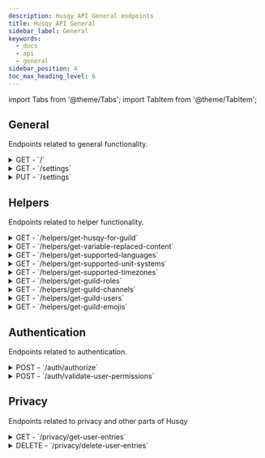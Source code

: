 ```yaml
---
description: Husqy API General endpoints
title: Husqy API General
sidebar_label: General
keywords:
  - docs
  - api
  - general
sidebar_position: 4
toc_max_heading_level: 6
---
```


import Tabs from '@theme/Tabs';
import TabItem from '@theme/TabItem';

## General

Endpoints related to general functionality.

<details>
  <summary>GET - `/`</summary>

Home endpoint for the General Husqy API.

<Tabs>
  <TabItem value="parameters" label="Paramters" default>
This endpoint does not have any parameters.
  </TabItem>
  <TabItem value="success-response" label="Success response">
```
{
  "data": {
    "message": "string"
  }
}
```
  </TabItem>
  <TabItem value="examples" label="Examples">
    - Get the home message: `https://api.husqy.xyz/v1/`
  </TabItem>
</Tabs>

</details>

<details>
  <summary>GET - `/settings`</summary>

This endpoints returns the settings of a guild.

<Tabs>
  <TabItem value="parameters" label="Paramters" default>
| field | required | type | description |
| ----- | -------- | ---- | ----------- |
| guild_id | yes | `integer` | The ID of the guild to fetch information for |
  </TabItem>
  <TabItem value="success-response" label="Success response">
```
{
  "data": {
    "metadata": {
      "name": "string",
      "id": "string",
      "icon": "string",
      "active": true
    },
    "settings": {
      "id": 0,
      "guild_id": "string",
      "language": "string",
      "gmt": "string",
      "unit_system": "string",
      "auto_delete": "string",
      "max_warns": "string",
      "auto_kick_enabled": true,
      "auto_kick_role_id": "string",
      "module_logging": false,
      "module_tempchannel": false,
      "module_socials": false,
      "module_reactionroles": false,
      "module_autoresponder": false,
      "module_tickets": false,
      "module_serverstats": false,
      "module_tags": false,
      "module_welcoming": false,
      "module_verifier": false,
      "module_rules": false,
      "module_invite_tracker": false,
      "module_polls": false,
      "module_reminders": false
    },
    "entitlements": [
      {
        "id": 0,
        "guild_id": "string",
        "sku_id": "string",
        "entitlement_type": 0,
        "start_at": "1970-01-01T00:00:00.000Z",
        "ends_at": "1970-01-01T00:00:00.000Z",
        "deleted": false
      }
    ]
  }
}
```
  </TabItem>
  <TabItem value="examples" label="Examples">
    - Get the Husqy settings of a server: `https://api.husqy.xyz/v1/settings?guild_id={guild_id}`
  </TabItem>
</Tabs>

</details>

<details>
  <summary>PUT - `/settings`</summary>

This endpoints updates the settings of a guild and returns the new settings.

<Tabs>
  <TabItem value="parameters" label="Paramters" default>
| field | required | type | description |
| ----- | -------- | ---- | ----------- |
| guild_id | yes | `integer` | The ID of the guild to update information for |
| language | no | `string` | The new language for the guild |
| gmt | no | `string` | The new timezone for the guild |
| unit_system | no | `string` | The new unit system for the guild |
| auto_delete | no | `integer` | The new auto delete for the guild |
| max_warns | no | `integer` | The new max warns for the guild |
| auto_kick_enabled | no | `boolean` | The new auto kick enabled value for the guild |
| auto_kick_role_id | no | `integer` | (May be None) The new ID for the auto kick role for the guild |
  </TabItem>
  <TabItem value="success-response" label="Success response">
```
{
  "data": {
    "settings": {
      "id": 0,
      "guild_id": "string",
      "language": "string",
      "gmt": "string",
      "unit_system": "string",
      "auto_delete": "string",
      "max_warns": "string",
      "auto_kick_enabled": true,
      "auto_kick_role_id": "string",
      "module_logging": false,
      "module_tempchannel": false,
      "module_socials": false,
      "module_reactionroles": false,
      "module_autoresponder": false,
      "module_tickets": false,
      "module_serverstats": false,
      "module_tags": false,
      "module_welcoming": false,
      "module_verifier": false,
      "module_rules": false,
      "module_invite_tracker": false,
      "module_polls": false,
      "module_reminders": false
    }
  }
}
```
  </TabItem>
  <TabItem value="examples" label="Examples">
    - Change one Husqy setting for a guild: `https://api.husqy.xyz/v1/settings`. Request body:
    ```
    {
      "guild_id": {guild_id},
      "language": {new_language}
    }
    ```  
    - Change multiple Husqy setting for a guild: `https://api.husqy.xyz/v1/settings`. Request body:
    ```
    {
      "guild_id": {guild_id},
      "language": {new_language},
      "auto_delete": {new_auto_delete},
      "max_warns": {new_max_warns}
      "auto_kick_role_id": {new_auto_kick_role_id}
    }
    ```  
    - Remove auto kick role ID for a guild: `https://api.husqy.xyz/v1/settings`. Request body:
    ```
    {
      "guild_id": {guild_id},
      "auto_kick_role_id": null
    }
    ```  
  </TabItem>
</Tabs>

</details>

## Helpers

Endpoints related to helper functionality.

<details>
  <summary>GET - `/helpers/get-husqy-for-guild`</summary>

This endpoints returns a list of guilds for the authenticated user and with that if Husqy is in that guild by marking active as either true or false.

<Tabs>
  <TabItem value="parameters" label="Paramters" default>
This endpoint does not have any parameters.
  </TabItem>
  <TabItem value="success-response" label="Success response">
```
{
  "data": {
    "guilds": [
      {
        "name": "string",
        "id": "string",
        "icon": "string",
        "active": true
      }
    ]
  }
}
```
  </TabItem>
  <TabItem value="examples" label="Examples">
    - Get guilds of signed in user: `https://api.husqy.xyz/v1/helpers/get-husqy-for-guild`
  </TabItem>
</Tabs>

</details>

<details>
  <summary>GET - `/helpers/get-variable-replaced-content`</summary>

This endpoint returns a the text where the Husqy variables are replaced with the desired values.

<Tabs>
  <TabItem value="parameters" label="Paramters" default>
| field | required | type | description |
| ----- | -------- | ---- | ----------- |
| content | yes | `string` | The content to replace |
| language | yes | `string` | The language to use when replacing the Husqy variables, preferably the language set in the target guild |
| timezone | yes | `string` | The timezone to use when replacing the Husqy variables, preferably the timezone set in the target guild |
| guild_id | no | `integer` | The ID of the guild to use for Husqy variables related to guilds |
| user_id | no | `integer` | The ID of the user to use for Husqy variables related to users |
| channel_id | no | `integer` | The ID of the channel to use for Husqy variables related to channels |
  </TabItem>
  <TabItem value="success-response" label="Success response">
```
{
  "data": {
    "content": "string"
  }
}
```
  </TabItem>
  <TabItem value="examples" label="Examples">
    - Get basic variable replaced content: `https://api.husqy.xyz/v1/helpers/get-husqy-for-guild?content={content}&language={language}&timezone={timezone}`
    - Get replace server variables replaced content: `https://api.husqy.xyz/v1/helpers/get-husqy-for-guild?content={content}&language={language}&timezone={timezone}&guild_id={guild_id}`
    - Get replace user variables replaced content: `https://api.husqy.xyz/v1/helpers/get-husqy-for-guild?content={content}&language={language}&timezone={timezone}&user_id={user_id}`
    - Get replace channel variables replaced content: `https://api.husqy.xyz/v1/helpers/get-husqy-for-guild?content={content}&language={language}&timezone={timezone}&channel_id={channel_id}`
    - Get replace multiple variables replaced content: `https://api.husqy.xyz/v1/helpers/get-husqy-for-guild?content={content}&language={language}&timezone={timezone}&guild_id={guild_id}&user_id={user_id}&channel_id={channel_id}`
  </TabItem>
</Tabs>

</details>

<details>
  <summary>GET - `/helpers/get-supported-languages`</summary>

Endpoint to return the current supported languages by Husqy.

<Tabs>
  <TabItem value="parameters" label="Paramters" default>
This endpoint does not have any parameters.
  </TabItem>
  <TabItem value="success-response" label="Success response">
```
{
  "data": {
    "languages": [
      {
        "full_name": "string",
        "abbreviation": "string"
      }
    ]
  }
}
```
  </TabItem>
  <TabItem value="examples" label="Examples">
    - Get supported languages: `https://api.husqy.xyz/v1/helpers/get-supported-languages`
  </TabItem>
</Tabs>

</details>

<details>
  <summary>GET - `/helpers/get-supported-unit-systems`</summary>

Endpoint to return the current supported unit systems by Husqy.

<Tabs>
  <TabItem value="parameters" label="Paramters" default>
This endpoint does not have any parameters.
  </TabItem>
  <TabItem value="success-response" label="Success response">
```
{
  "data": {
    "unit_systems": [
      "string"
    ]
  }
}
```
  </TabItem>
  <TabItem value="examples" label="Examples">
    - Get supported unit systems: `https://api.husqy.xyz/v1/helpers/get-supported-unit-systems`
  </TabItem>
</Tabs>

</details>

<details>
  <summary>GET - `/helpers/get-supported-timezones`</summary>

Endpoint to return the current supported timezones by Husqy.

<Tabs>
  <TabItem value="parameters" label="Paramters" default>
This endpoint does not have any parameters.
  </TabItem>
  <TabItem value="success-response" label="Success response">
```
{
  "data": {
    "timezones": [
      "string"
    ]
  }
}
```
  </TabItem>
  <TabItem value="examples" label="Examples">
    - Get supported timezones: `https://api.husqy.xyz/v1/helpers/get-supported-timezones`
  </TabItem>
</Tabs>

</details>

<details>
  <summary>GET - `/helpers/get-guild-roles`</summary>

This endpoints returns the roles in a guild.

<Tabs>
  <TabItem value="parameters" label="Paramters" default>
| field | required | type | description |
| ----- | -------- | ---- | ----------- |
| guild_id | yes | `integer` | The ID of the guild to fetch the roles in |
  </TabItem>
  <TabItem value="success-response" label="Success response">
```
{
  "data": {
    "roles": [
      {
        "name": "string",
        "id": "string"
      }
    ]
  }
}
```
  </TabItem>
  <TabItem value="examples" label="Examples">
    - Get roles in a server: `https://api.husqy.xyz/v1/helpers/get-guild-roles?guild_id={guild_id}`
  </TabItem>
</Tabs>

</details>

<details>
  <summary>GET - `/helpers/get-guild-channels`</summary>

This endpoints returns the channels in a guild.

<Tabs>
  <TabItem value="parameters" label="Paramters" default>
| field | required | type | description |
| ----- | -------- | ---- | ----------- |
| guild_id | yes | `integer` | The ID of the guild to fetch the roles in |
| types | no | `list` | The channel types to filter for. Possible options are: text, voice, category, news, stage and forum. |
  </TabItem>
  <TabItem value="success-response" label="Success response">
```
{
  "data": {
    "roles": [
      {
        "name": "string",
        "id": "string"
      }
    ]
  }
}
```
  </TabItem>
  <TabItem value="examples" label="Examples">
    - Get channels in a server: `https://api.husqy.xyz/v1/helpers/get-guild-channels?guild_id={guild_id}`
    - Get a specific type of channel in a server: `https://api.husqy.xyz/v1/helpers/get-guild-channels?guild_id={guild_id}&types={type}`
    - Get a multiple type of channels in a server: `https://api.husqy.xyz/v1/helpers/get-guild-channels?guild_id={guild_id}&types={type}&types={type}&types={type}`
  </TabItem>
</Tabs>

</details>

<details>
  <summary>GET - `/helpers/get-guild-users`</summary>

This endpoints returns the users in a guild.

<Tabs>
  <TabItem value="parameters" label="Paramters" default>
| field | required | type | description |
| ----- | -------- | ---- | ----------- |
| guild_id | yes | `integer` | The ID of the guild to fetch the users in |
  </TabItem>
  <TabItem value="success-response" label="Success response">
```
{
  "data": {
    "users": [
      {
        "name": "string",
        "id": "string",
        "image": "string",
        "prevent_data_collection": true
      }
    ]
  }
}
```
  </TabItem>
  <TabItem value="examples" label="Examples">
    - Get users in a server: `https://api.husqy.xyz/v1/helpers/get-guild-users?guild_id={guild_id}`
  </TabItem>
</Tabs>

</details>

<details>
  <summary>GET - `/helpers/get-guild-emojis`</summary>

This endpoints returns the custom emojis in a guild.

<Tabs>
  <TabItem value="parameters" label="Paramters" default>
| field | required | type | description |
| ----- | -------- | ---- | ----------- |
| guild_id | yes | `integer` | The ID of the guild to fetch the custom emojis in |
  </TabItem>
  <TabItem value="success-response" label="Success response">
```
{
  "data": {
    "emojis": [
      {
        "id": "string",
        "name": "string",
        "animated": true,
        "colons_required": true,
        "managed": true,
        "url": "string"
      }
    ]
  }
}
```
  </TabItem>
  <TabItem value="examples" label="Examples">
    - Get custom emojis in a server: `https://api.husqy.xyz/v1/helpers/get-guild-emojis?guild_id={guild_id}`
  </TabItem>
</Tabs>

</details>

## Authentication

Endpoints related to authentication.

<details>
  <summary>POST - `/auth/authorize`</summary>

This endpoints validates an access token or API key and returns authentication information.

<Tabs>
  <TabItem value="parameters" label="Paramters" default>
| field | required | type | description |
| ----- | -------- | ---- | ----------- |
| access_token | yes | `string` | The access token to authorize |
  </TabItem>
  <TabItem value="success-response" label="Success response">
```
{
  "data": {
    "sub": "string",
    "access_token": "string",
    "target": "string"
  }
}
```
  </TabItem>
  <TabItem value="examples" label="Examples">
    - Authorize a user to an endpoint and get metadata: `https://api.husqy.xyz/v1/auth/authorize`. Request body:
    ```
    {
      "access_token": {access_token}
    }
    ```
  </TabItem>
</Tabs>

</details>

<details>
  <summary>POST - `/auth/validate-user-permissions`</summary>

Endpoint to validate if the user making a request to the Husqy API is authorized to do so.

<Tabs>
  <TabItem value="parameters" label="Paramters" default>
| field | required | type | description |
| ----- | -------- | ---- | ----------- |
| guild_id | yes | `integer` | The ID of the guild to check the user for |
| target | yes | `integer` | The ID of the user to check |
  </TabItem>
  <TabItem value="success-response" label="Success response">
```
{
  "data": {
    "has_access": true
  }
}
```
  </TabItem>
  <TabItem value="examples" label="Examples">
    - Validate if a user has permissions to a server: `https://api.husqy.xyz/v1/auth/validate-user-permissions`. Request body:
    ```
    {
      "guild_id": {guild_id},
      "target": {target}
    }
    ```
  </TabItem>
</Tabs>

</details>

## Privacy

Endpoints related to privacy and other parts of Husqy

<details>
  <summary>GET - `/privacy/get-user-entries`</summary>

:::danger

Do not use this endpoint yourself! This endpoint will be used by Husqy's Privacy configurator (`/privacy`) command.

:::

Endpoint to get the amount of references to your user in other parts of Husqy.

<Tabs>
  <TabItem value="parameters" label="Paramters" default>
| field | required | type | description |
| ----- | -------- | ---- | ----------- |
| guild_id | yes | `integer` | The ID of the guild to check the user for |
| privacy_member_id | yes | `integer` | The ID of the user to check |
  </TabItem>
  <TabItem value="success-response" label="Success response">
```
{
  "data": {
    "username": 0,
    "display_name": 0,
    "global_name": 0,
    "nickname": 0,
    "id": 0
  }
}
```
  </TabItem>
  <TabItem value="examples" label="Examples">
    No examples provided. Do not use this endpoint yourself!
  </TabItem>
</Tabs>

</details>

<details>
  <summary>DELETE - `/privacy/delete-user-entries`</summary>

:::danger

Do not use this endpoint yourself! This endpoint will be used by Husqy's Privacy configurator (`/privacy`) command.

:::

Endpoint to delete the references to your user in other parts of Husqy.

<Tabs>
  <TabItem value="parameters" label="Paramters" default>
| field | required | type | description |
| ----- | -------- | ---- | ----------- |
| guild_id | yes | `integer` | The ID of the guild to check the user for |
| privacy_member_id | yes | `integer` | The ID of the user to check |
  </TabItem>
  <TabItem value="success-response" label="Success response">
```
{
  "data": {
    "message": "string"
  }
}
```
  </TabItem>
  <TabItem value="examples" label="Examples">
    No examples provided. Do not use this endpoint yourself!
  </TabItem>
</Tabs>

</details>

